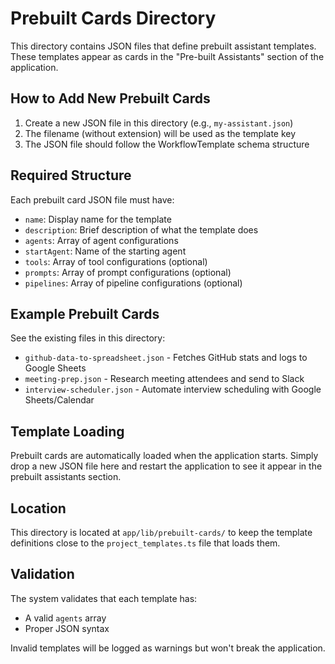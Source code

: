 # Prebuilt Cards Directory

This directory contains JSON files that define prebuilt assistant templates. These templates appear as cards in the "Pre-built Assistants" section of the application.

## How to Add New Prebuilt Cards

1. Create a new JSON file in this directory (e.g., `my-assistant.json`)
2. The filename (without extension) will be used as the template key
3. The JSON file should follow the WorkflowTemplate schema structure

## Required Structure

Each prebuilt card JSON file must have:
- `name`: Display name for the template
- `description`: Brief description of what the template does
- `agents`: Array of agent configurations
- `startAgent`: Name of the starting agent
- `tools`: Array of tool configurations (optional)
- `prompts`: Array of prompt configurations (optional)
- `pipelines`: Array of pipeline configurations (optional)

## Example Prebuilt Cards

See the existing files in this directory:
- `github-data-to-spreadsheet.json` - Fetches GitHub stats and logs to Google Sheets
- `meeting-prep.json` - Research meeting attendees and send to Slack
- `interview-scheduler.json` - Automate interview scheduling with Google Sheets/Calendar

## Template Loading

Prebuilt cards are automatically loaded when the application starts. Simply drop a new JSON file here and restart the application to see it appear in the prebuilt assistants section.

## Location

This directory is located at `app/lib/prebuilt-cards/` to keep the template definitions close to the `project_templates.ts` file that loads them.

## Validation

The system validates that each template has:
- A valid `agents` array
- Proper JSON syntax

Invalid templates will be logged as warnings but won't break the application.
